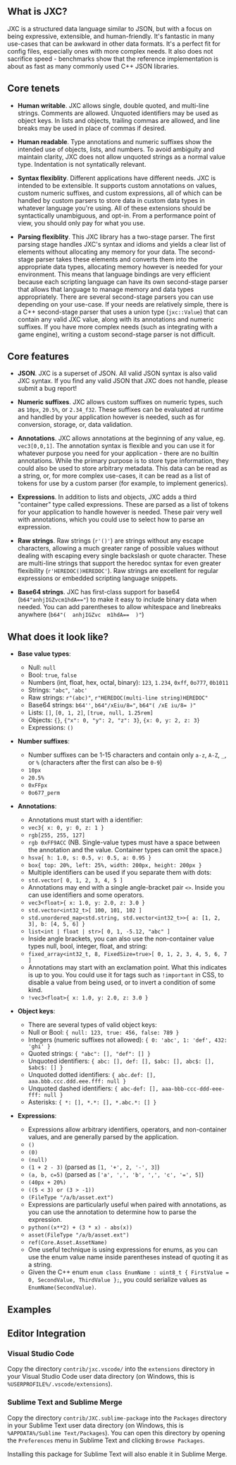## What is JXC?

JXC is a structured data language similar to JSON, but with a focus on being expressive, extensible, and human-friendly. It's fantastic in many use-cases that can be awkward in other data formats. It's a perfect fit for config files, especially ones with more complex needs. It also does not sacrifice speed - benchmarks show that the reference implementation is about as fast as many commonly used C++ JSON libraries.

## Core tenets

- **Human writable**. JXC allows single, double quoted, and multi-line strings. Comments are allowed. Unquoted identifiers may be used as object keys. In lists and objects, trailing commas are allowed, and line breaks may be used in place of commas if desired.

- **Human readable**. Type annotations and numeric suffixes show the intended use of objects, lists, and numbers. To avoid ambiguity and maintain clarity, JXC does not allow unquoted strings as a normal value type. Indentation is not syntatically relevant.

- **Syntax flexiblity**. Different applications have different needs. JXC is intended to be extensible. It supports custom annotations on values, custom numeric suffixes, and custom expressions, all of which can be handled by custom parsers to store data in custom data types in whatever language you're using. All of these extensions should be syntactically unambiguous, and opt-in. From a performance point of view, you should only pay for what you use.

- **Parsing flexiblity**. This JXC library has a two-stage parser. The first parsing stage handles JXC's syntax and idioms and yields a clear list of elements without allocating any memory for your data. The second-stage parser takes these elements and converts them into the appropriate data types, allocating memory however is needed for your environment. This means that language bindings are very efficient because each scripting language can have its own second-stage parser that allows that language to manage memory and data types appropriately. There are several second-stage parsers you can use depending on your use-case. If your needs are relatively simple, there is a C++ second-stage parser that uses a union type (`jxc::Value`) that can contain any valid JXC value, along with its annotations and numeric suffixes. If you have more complex needs (such as integrating with a game engine), writing a custom second-stage parser is not difficult.

## Core features

- **JSON**. JXC is a superset of JSON. All valid JSON syntax is also valid JXC syntax. If you find any valid JSON that JXC does not handle, please submit a bug report!

- **Numeric suffixes**. JXC allows custom suffixes on numeric types, such as `10px`, `20.5%`, or `2.34_f32`. These suffixes can be evaluated at runtime and handled by your application however is needed, such as for conversion, storage, or, data validation.

- **Annotations**. JXC allows annotations at the beginning of any value, eg. `vec3[0,0,1]`. The annotation syntax is flexible and you can use it for whatever purpose you need for your application - there are no builtin annotations. While the primary purpose is to store type information, they could also be used to store arbitrary metadata. This data can be read as a string, or, for more complex use-cases, it can be read as a list of tokens for use by a custom parser (for example, to implement generics).

- **Expressions**. In addition to lists and objects, JXC adds a third "container" type called expressions. These are parsed as a list of tokens for your application to handle however is needed. These pair very well with annotations, which you could use to select how to parse an expression.

- **Raw strings**. Raw strings (`r'()'`) are strings without any escape characters, allowing a much greater range of possible values without dealing with escaping every single backslash or quote character. These are multi-line strings that support the heredoc syntax for even greater flexibility (`r'HEREDOC()HEREDOC'`). Raw strings are excellent for regular expressions or embedded scripting language snippets.

- **Base64 strings**. JXC has first-class support for base64 (`b64"anhjIGZvcm1hdA=="`) to make it easy to include binary data when needed. You can add parentheses to allow whitespace and linebreaks anywhere (`b64"(  anhjIGZvc  m1hdA==  )"`)


## What does it look like?

- **Base value types**:
  * Null: `null`
  * Bool: `true`, `false`
  * Numbers (int, float, hex, octal, binary): `123`, `1.234`, `0xff`, `0o777`, `0b1011`
  * Strings: `"abc"`, `'abc'`
  * Raw strings: `r"(abc)"`, `r"HEREDOC(multi-line string)HEREDOC"`
  * Base64 strings: `b64''`, `b64"/xEiu/8="`, `b64"( /xE iu/8= )"`
  * Lists: `[]`, `[0, 1, 2]`, `[true, null, 1.25rem]`
  * Objects: `{}`, `{"x": 0, "y": 2, "z": 3}`, `{x: 0, y: 2, z: 3}`
  * Expressions: `()`

- **Number suffixes**:
  * Number suffixes can be 1-15 characters and contain only `a-z`, `A-Z`, `_`, or `%` (characters after the first can also be `0-9`)
  * `10px`
  * `20.5%`
  * `0xFFpx`
  * `0o677_perm`

- **Annotations**:
  * Annotations must start with a identifier:
  * `vec3{ x: 0, y: 0, z: 1 }`
  * `rgb[255, 255, 127]`
  * `rgb 0xFF9ACC` (NB. Single-value types must have a space between the annotation and the value. Container types can omit the space.)
  * `hsva{ h: 1.0, s: 0.5, v: 0.5, a: 0.95 }`
  * `box{ top: 20%, left: 25%, width: 200px, height: 200px }`
  * Multiple identifiers can be used if you separate them with dots:
  * `std.vector[ 0, 1, 2, 3, 4, 5 ]`
  * Annotations may end with a single angle-bracket pair `<>`. Inside you can use identifiers and some operators.
  * `vec3<float>{ x: 1.0, y: 2.0, z: 3.0 }`
  * `std.vector<int32_t>[ 100, 101, 102 ]`
  * `std.unordered_map<std.string, std.vector<int32_t>>{ a: [1, 2, 3], b: [4, 5, 6] }`
  * `list<int | float | str>[ 0, 1, -5.12, "abc" ]`
  * Inside angle brackets, you can also use the non-container value types null, bool, integer, float, and string:
  * `fixed_array<int32_t, 8, FixedSize=true>[ 0, 1, 2, 3, 4, 5, 6, 7 ]`
  * Annotations may start with an exclamation point. What this indicates is up to you. You could use it for tags such as `!important` in CSS, to disable a value from being used, or to invert a condition of some kind.
  * `!vec3<float>{ x: 1.0, y: 2.0, z: 3.0 }`
  
- **Object keys**:
  * There are several types of valid object keys:
  * Null or Bool: `{ null: 123, true: 456, false: 789 }`
  * Integers (numeric suffixes not allowed): `{ 0: 'abc', 1: 'def', 432: 'ghi' }`
  * Quoted strings: `{ "abc": [], "def": [] }`
  * Unquoted identifiers: `{ abc: [], def: [], $abc: [], abc$: [], $abc$: [] }`
  * Unquoted dotted identifiers: `{ abc.def: [], aaa.bbb.ccc.ddd.eee.fff: null }`
  * Unquoted dashed identifiers: `{ abc-def: [], aaa-bbb-ccc-ddd-eee-fff: null }`
  * Asterisks: `{ *: [], *.*: [], *.abc.*: [] }`

- **Expressions**:
  * Expressions allow arbitrary identifiers, operators, and non-container values, and are generally parsed by the application.
  * `()`
  * `(0)`
  * `(null)`
  * `(1 + 2 - 3)` (parsed as `[1, '+', 2, '-', 3]`)
  * `(a, b, c=5)` (parsed as `['a', ',', 'b', ',', 'c', '=', 5]`)
  * `(40px + 20%)`
  * `((5 < 3) or (3 > -1))`
  * `(FileType "/a/b/asset.ext")`
  * Expressions are particularly useful when paired with annotations, as you can use the annotation to determine how to parse the expression.
  * `python((x**2) + (3 * x) - abs(x))`
  * `asset(FileType "/a/b/asset.ext")`
  * `ref(Core.Asset.AssetName)`
  * One useful technique is using expressions for enums, as you can use the enum value name inside parentheses instead of quoting it as a string.
  * Given the C++ enum `enum class EnumName : uint8_t { FirstValue = 0, SecondValue, ThirdValue };`, you could serialize values as `EnumName(SecondValue)`.

## Examples


## Editor Integration

### Visual Studio Code
Copy the directory `contrib/jxc.vscode/` into the `extensions` directory in your Visual Studio Code user data directory (on Windows, this is `%USERPROFILE%/.vscode/extensions`).

### Sublime Text and Sublime Merge
Copy the directory `contrib/JXC.sublime-package` into the `Packages` directory in your Sublime Text user data directory (on Windows, this is `%APPDATA%/Sublime Text/Packages`). You can open this directory by opening the `Preferences` menu in Sublime Text and clicking `Browse Packages`.

Installing this package for Sublime Text will also enable it in Sublime Merge.
